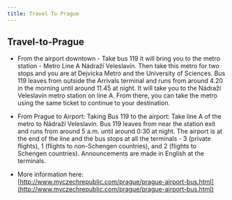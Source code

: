 ```yaml
---
title: Travel To Prague
---
```


## Travel-to-Prague

- From the airport downtown - Take bus 119 it will bring you to the metro station - Metro Line A Nádraží Veleslavín. Then take this metro for two stops and you are at Dejvicka Metro and the University of Sciences. Bus 119 leaves from outside the Arrivals terminal and runs from around 4.20 in the morning until around 11.45 at night. It will take you to the Nádraží Veleslavín metro station on line A. From there, you can take the metro using the same ticket to continue to your destination.

- From Prague to Airport: Taking Bus 119 to the airport: Take line A of the metro to Nádraží Veleslavín. Bus 119 leaves from near the station exit and runs from around 5 a.m. until around 0:30 at night. The airport is at the end of the line and the bus stops at all the terminals - 3 (private flights), 1 (flights to non-Schengen countries), and 2 (flights to Schengen countries). Announcements are made in English at the terminals.

- More information here: [http://www.myczechrepublic.com/prague/prague-airport-bus.html](http://www.myczechrepublic.com/prague/prague-airport-bus.html)
